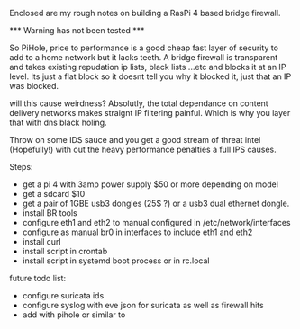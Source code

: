 Enclosed are my rough notes on building a RasPi 4 based bridge firewall.

*** Warning has not been tested ***

So PiHole, price to performance is a good cheap fast layer of security to add to a home network but it lacks teeth.
A bridge firewall is transparent and takes existing repudation ip lists, black lists ...etc and blocks it at an IP level.
Its just a flat block so it doesnt tell you why it blocked it, just that an IP was blocked.  

will this cause weirdness? Absolutly, the total dependance on content delivery networks makes straignt IP filtering painful.
Which is why you layer that with dns black holing.

Throw on some IDS sauce and you get a good stream of threat intel (Hopefully!) with out the heavy performance penalties a full IPS causes.

Steps:
* get a pi 4 with 3amp power supply $50 or more depending on model
* get a sdcard $10
* get a pair of 1GBE usb3 dongles (25$ ?) or a usb3 dual ethernet dongle.
* install BR tools
* configure eth1 and eth2 to manual configured in /etc/network/interfaces
* configure as manual br0 in interfaces to include eth1 and eth2
* install curl
* install script in crontab
* install script in systemd boot process or in rc.local

future todo list:
* configure suricata ids
* configure syslog with eve json for suricata as well as firewall hits
* add with pihole or similar to 

